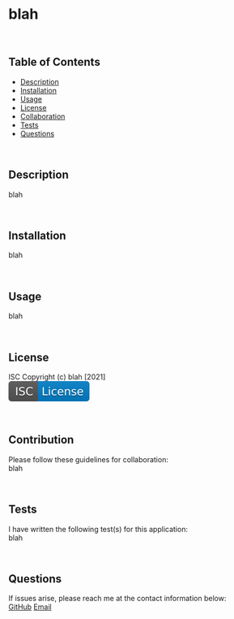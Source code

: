 # blah
  
  <br />

  ## Table of Contents
  - [Description](#description)
  - [Installation](#installation)
  - [Usage](#usage)
  - [License](#license)
  - [Collaboration](#collaboration)
  - [Tests](#tests)
  - [Questions](#questions)

  <br />

  ## Description
  blah

  <br />

  ## Installation
  blah
  
  <br />

  ## Usage
  blah
  
  <br />

  ## License
  ISC
  Copyright (c) blah [2021]  
  [![ISC](/assets/isc.svg)](https://choosealicense.com/licenses/isc)

  <br />

  ## Contribution
  Please follow these guidelines for collaboration:  
  blah

  <br />

  ## Tests
  I have written the following test(s) for this application:  
  blah

  <br />

  ## Questions
  If issues arise, please reach me at the contact information below:  
  [GitHub](https://www.github.com/blah)
  [Email](mailto:blah)
